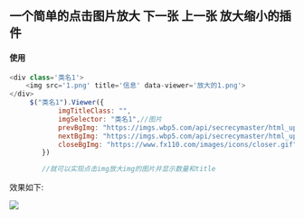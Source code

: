 ## 一个简单的点击图片放大 下一张 上一张 放大缩小的插件

#### 使用
```js
<div class='类名1'>
    <img src='1.png' title='信息' data-viewer='放大的1.png'>
</div>
     $("类名1").Viewer({ 
            imgTitleClass: "",
            imgSelector: "类名1",//图片
            prevBgImg: "https://imgs.wbp5.com/api/secrecymaster/html_up/2018/10/20181009152904076.png", //上一张标签图
            nextBgImg: "https://imgs.wbp5.com/api/secrecymaster/html_up/2018/10/20181009152928779.png",//下一张标签图
            closeBgImg: "https://www.fx110.com/images/icons/closer.gif"//关闭标签图
        })

        //就可以实现点击img放大img的图片并显示数量和title
```
效果如下:

![](https://imgs.wbp5.com/api/secrecymaster/html_up/2020/2/20200218232519630.png)

